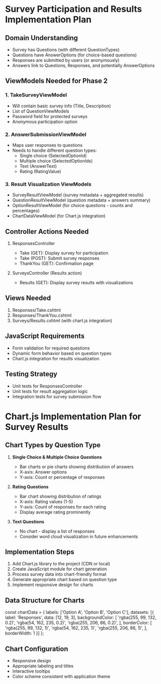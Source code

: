 # Survey Participation and Results Implementation Plan

## Domain Understanding
- Survey has Questions (with different QuestionTypes)
- Questions have AnswerOptions (for choice-based questions)
- Responses are submitted by users (or anonymously)
- Answers link to Questions, Responses, and potentially AnswerOptions

## ViewModels Needed for Phase 2

### 1. TakeSurveyViewModel
- Will contain basic survey info (Title, Description)
- List of QuestionViewModels
- Password field for protected surveys
- Anonymous participation option

### 2. AnswerSubmissionViewModel
- Maps user responses to questions
- Needs to handle different question types:
  - Single choice (SelectedOptionId)
  - Multiple choice (SelectedOptionIds)
  - Text (AnswerText)
  - Rating (RatingValue)

### 3. Result Visualization ViewModels
- SurveyResultViewModel (survey metadata + aggregated results)
- QuestionResultViewModel (question metadata + answers summary)
- OptionResultViewModel (for choice questions - counts and percentages)
- ChartDataViewModel (for Chart.js integration)

## Controller Actions Needed
1. ResponsesController
   - Take (GET): Display survey for participation
   - Take (POST): Submit survey responses
   - ThankYou (GET): Confirmation page

2. SurveysController (Results action)
   - Results (GET): Display survey results with visualizations

## Views Needed
1. Responses/Take.cshtml
2. Responses/ThankYou.cshtml
3. Surveys/Results.cshtml (with chart.js integration)

## JavaScript Requirements
- Form validation for required questions
- Dynamic form behavior based on question types
- Chart.js integration for results visualization

## Testing Strategy
- Unit tests for ResponsesController
- Unit tests for result aggregation logic
- Integration tests for survey submission flow
# Chart.js Implementation Plan for Survey Results

## Chart Types by Question Type
1. **Single Choice & Multiple Choice Questions**
   - Bar charts or pie charts showing distribution of answers
   - X-axis: Answer options
   - Y-axis: Count or percentage of responses

2. **Rating Questions**
   - Bar chart showing distribution of ratings
   - X-axis: Rating values (1-5)
   - Y-axis: Count of responses for each rating
   - Display average rating prominently

3. **Text Questions**
   - No chart - display a list of responses
   - Consider word cloud visualization in future enhancements

## Implementation Steps
1. Add Chart.js library to the project (CDN or local)
2. Create JavaScript module for chart generation
3. Process survey data into chart-friendly format
4. Generate appropriate chart based on question type
5. Implement responsive design for charts

## Data Structure for Charts
const chartData = { labels: ['Option A', 'Option B', 'Option C'], datasets: [{ label: 'Responses', data: [12, 19, 3], backgroundColor: [ 'rgba(255, 99, 132, 0.2)', 'rgba(54, 162, 235, 0.2)', 'rgba(255, 206, 86, 0.2)', ], borderColor: [ 'rgba(255, 99, 132, 1)', 'rgba(54, 162, 235, 1)', 'rgba(255, 206, 86, 1)', ], borderWidth: 1 }] };
## Chart Configuration
- Responsive design
- Appropriate labeling and titles
- Interactive tooltips
- Color scheme consistent with application theme
